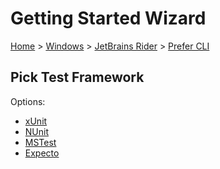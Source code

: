 <!--
GENERATED FILE - DO NOT EDIT
This file was generated by [MarkdownSnippets](https://github.com/SimonCropp/MarkdownSnippets).
Source File: /docs/mdsource/wiz/Windows_Rider_Cli.source.md
To change this file edit the source file and then run MarkdownSnippets.
-->

# Getting Started Wizard

[Home](/docs/wiz/readme.md) > [Windows](Windows.md) > [JetBrains Rider](Windows_Rider.md) > [Prefer CLI](Windows_Rider_Cli.md)

## Pick Test Framework

Options:
 * [xUnit](result_Windows_Rider_Cli_xUnit.md)
 * [NUnit](result_Windows_Rider_Cli_NUnit.md)
 * [MSTest](result_Windows_Rider_Cli_MSTest.md)
 * [Expecto](result_Windows_Rider_Cli_Expecto.md)
